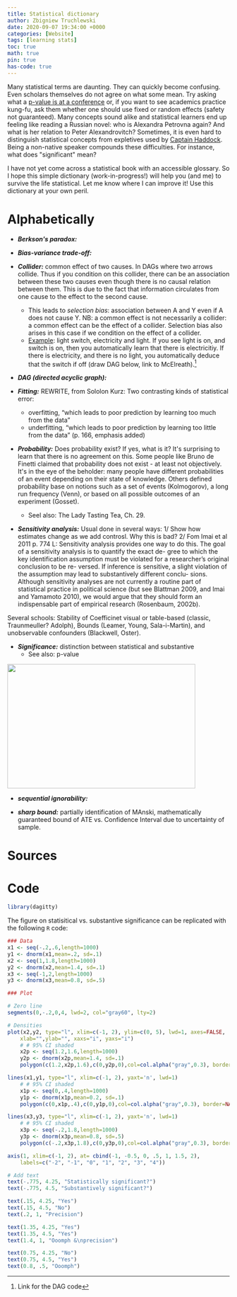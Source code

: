 ```yaml
---
title: Statistical dictionary
author: Zbigniew Truchlewski
date: 2020-09-07 19:34:00 +0000
categories: [Website]
tags: [learning stats]
toc: true
math: true
pin: true
has-code: true
---
```


Many statistical terms are daunting. They can quickly become confusing. Even scholars themselves do not agree on what some mean. Try asking what a [p-value is at a conference](https://fivethirtyeight.com/features/not-even-scientists-can-easily-explain-p-values/) or, if you want to see academics practice kung-fu, ask them whether one should use fixed or random effects (safety not guaranteed). Many concepts sound alike and statistical learners end up feeling like reading a Russian novel: who is Alexandra Petrovna again? And what is her relation to Peter Alexandrovitch? Sometimes, it is even hard to distinguish statistical concepts from expletives used by [Captain Haddock](https://en.wikipedia.org/wiki/Captain_Haddock#Expletives). Being a non-native speaker compounds these difficulties. For instance, what does "significant" mean? 

I have not yet come across a statistical book with an accessible glossary. So I hope this simple dictionary (work-in-progress!) will help you (and me) to survive the life statistical. Let me know where I can improve it! Use this dictionary at your own peril.

<!-- "“Unfortunately, I have yet to find a single person who can explain what ignorability means in a language spoken by those who need to make this assumption or assess its plausibility in a given problem.” (The book of Why, p. 281)."

Imai 2010 (focus on NDE - fn 3) vs. Balckwell (focus on CDE)

For controlled direct effect, you can freedom to put values in T and Mediator. Also easier to estimate. See Blackwell. For Natural Direct Effect: need to find a particular value of the mediator.  

total effectc an be nul but mechanism can have effect. Gelato example of Aki. 

“ The applied econometrician is like a farmer who notices that the yield is somewhat higher under trees where birds roost, and he uses this as evidence that bird droppings increase yields. However, when he presents this finding at the annual meeting of the American Ecological Association, another farmer in the audience objects that he used the same data but came up with the conclusion that moderate amounts of shade increase yields. A bright chap in the back of the room then observes that these two hypotheses are indistinguishable, given the available data. He mentions the phrase ”identification problem,” which, though no one knows quite what he means, is said with such authority that it is totally convincing.” ([Leamer, 1983], p. 31). -->

<!-- https://catalogofbias.org/biases/collider-bias/ -->

<!-- https://sgfin.github.io/2019/06/19/Causal-Inference-Book-Glossary-and-Notes/ -->

# Alphabetically

* ***Berkson's paradox:***

* ***Bias-variance trade-off:***

* ***Collider:*** common effect of two causes. In DAGs where two arrows collide. Thus if you condition on this collider, there can be an association between these two causes even though there is no causal relation between them. This is due to the fact that information circulates from one cause to the effect to the second cause. 
	- This leads to *selection bias*: association between A and Y even if A does not cause Y. NB: a common effect is not necessarily a collider: a common effect can be the effect of a collider. Selection bias also arises in this case if we condition on the effect of a collider.
	- [Example](https://www.youtube.com/watch?v=l_7yIUqWBmE&feature=youtu.be): light switch, electricity and light. If you see light is on, and switch is on, then you automatically learn that there is electricitiy. If there is electricity, and there is no light, you automatically deduce that the switch if off (draw DAG below, link to McElreath).[^DAG]


* ***DAG (directed acyclic graph):***

* ***Fitting:*** REWRITE, from Sololon Kurz: 	Two contrasting kinds of statistical error:
    - overfitting, “which leads to poor prediction by learning too much from the data”
    - underfitting, “which leads to poor prediction by learning too little from the data” (p. 166, emphasis added)


* ***Probability:*** Does probability exist? If yes, what is it? It's surprising to learn that there is no agreement on this. Some people like Bruno de Finetti claimed that probability does not exist - at least not objectively. It's in the eye of the beholder: many people have different probabilities of an event depending on their state of knowledge. Others defined probability base on notions such as a set of events (Kolmogorov), a long run frequency (Venn), or based on all possible outcomes of an experiment (Gosset). 
	- Seel also: The Lady Tasting Tea, Ch. 29. 

* ***Sensitivity analysis:*** Usual done in several ways: 1/ Show how estimates change as we add controsl. Why this is bad? 2/ Fom Imai et al 2011 p. 774 L: Sensitivity analysis provides one way to do this. The goal of a sensitivity analysis is to quantify the exact de- gree to which the key identification assumption must be violated for a researcher’s original conclusion to be re- versed. If inference is sensitive, a slight violation of the assumption may lead to substantively different conclu- sions. Although sensitivity analyses are not currently a routine part of statistical practice in political science (but see Blattman 2009, and Imai and Yamamoto 2010), we would argue that they should form an indispensable part of empirical research (Rosenbaum, 2002b).

Several schools: Stability of Coefficinet visual or table-based (classic, Traunmeuller? Adolph), Bounds (Leamer, Young, Sala-i-Martin), and unobservable confounders (Blackwell, Oster). 

* ***Significance:*** distinction between statistical and substantive
	- See also: p-value

<img src="https://zgtruchlewski.github.io/assets/img/sample/Stargazing_BW_Negative.png" width="426" height="281" />

* ***sequential ignorability:*** 

* ***sharp bound:*** partially identification of MAnski, mathematically guaranteed bound of ATE vs. Confidence Interval due to uncertainty of sample. 

<!-- These are the most important concepts we've seen in McElreath's book and in the course. Try to skim this through and see what sticks and what does not. Also, if you come by better definitions, please do send them to me!

For definitions: Gelman blog, @parkertransparency2016, Gelman about [Rubin](http://www.stat.columbia.edu/~gelman/research/published/rubin.pdf) and @rohrercausation2018. See also scan of Peter John in the folder. 

confirmation bias, inflated effect size, P-hacking, preregistration, replication, selective reporting

See Frank Harrel here: http://biostat.mc.vanderbilt.edu/wiki/Main/CourseBios330Concepts

- *ATE, ATT and all that (LATE):*
- *autocorrelation:* 
- *Bayes factor:* ratio of average likelihoods (see box on p. 192) and also see blog post in Zotero
- *Berkson's paradox:*
- *bias-variance trade-off:* (box on p. 174)
- *censoring:* See also truncation. you decide on which data to report (e.g. only weights under 200kg). truncated differs from censoring in sense that no count of observations beyond the truncation point is known. Censoring: the values of observations beyond the truncation point are lost but their noumber is observed. 
- *Cohen's d:* See this article: https://www.sciencedirect.com/science/article/pii/S1090513818303908#s0090 and reproduce figure 2a. 
- *collider:* common effect of two causes. In DAGs where two arrows collide. Thus if you condition on this collider, there can be an association between these two causes even though there is no causal relation between them. This is due to the fact that information circulates from one cause to the effect to the second cause. This leads to *selection bias*: association between A and Y even if A does not cause Y. NB: a common effect is not necessarily a collider: a common effect can be the effect of a collider. Selection bias also arises in this case if we condition on the effect of a collider.
- *conditioning:* see chapter 7
- *confidence interval:* confidence interval and its many names and [defintions](http://andrewgelman.com/2016/11/26/reminder-instead-confidence-interval-lets-say-uncertainty-interval/)
- *confounder:*
- *collider:*
- *degrees of freedom:* about in the data and in researchers! FOr researchers, see also multiverse. 
- *ecological inference:* see Jeff Gill [here](http://jeffgill.org/papers/EI_oh.pdf)
- *effect of causes vs. causes of effects:* See [Gelman](http://www.stat.columbia.edu/~gelman/research/unpublished/reversecausal_13oct05.pdf)
- *entropy:* 
- *exchangeability:* assumption talked abount in BDA, expand.
- *garden of forking paths:* See Gelman and Loken. see also researcher degrees of freedom in Simmons, J. P., Nelson, L. D., & Simonsohn, U. 2011. False-positive psychology: Undisclosed flexibility in data collection and analysis allows presenting anything as significant. Psychological Science, 20: 1-8. See also Gelman's blog about the analogy between [poker](http://andrewgelman.com/2018/05/21/garden-forking-paths-poker-analogy/#comments) and the Garden of Forking Paths.
- *HARKing:* Kerr, N. L. 1998. HARKing: Hypothesizing after the results are known. Personality and Social Psychology Review, 2: 196-217.
- *Hawthorne effect:* when subjects are aware they are part of an experiments thereby biasing the randomization and so on. See how Instrumental vars can be better here in Schlotter et al. p. 16.
- *Hamiltonian Monte Carlo (HMC):* Also called Hybrid Monte Carlo. See McElreath's blog post. See also Gibbs sampling and Metropolis algorithm.
- *hazard rate:* probability that duration will end after time *t* given that it lasted until time *t*, used in duration models (aka event history analysis). In other words, the hazard rate is the probability that an individual will experience the event at time *t* while the individual is at risk for experiencing the event. See also: survival function, cumulative hazard function. 
- *identification:* ??? ANother difficult question asked by quantitative people who did not listen to the substantial part of your presentation (see also "What about endogeneity?" and "Did you control for X?" [you should make sure that X is necessary and not a collider]). 
- *ignorability:* See Gelman BDA p. 202. study design is called ignorable with respect to the proposed model when the missing data pattern supplies no information and thus the posterior distribution and the posterior predictive distribution of y_mis are entirely determined by the specification of the data model and the observed values. 
- *inference:* talk about stats and hypothesis testing: stats are about drawing inference from samples about a population, contrast with prediction? Also say difference between inference and causal inference
- *instrumental variable:* Define and specify conditions/assumption (exogeneity etc). Bewared that there is an old and new definition in Winship and Morgan. Dunning shows how IV model should be specified after the OLS model (assumption of homogenous partial effects). NB: is IV different in a Rubin POF framework?
- *law of small samples:* From Kahneman THInking Fast and Slow - small samples are more likely to yield extreme results (explain). So when you see a study with a small N you should be skeptical of the results. Explain this more in detail as it is important. 
- *likelihood:* the relative plausibility of an observation (p. 275). Distribution of the data. It's a prior for data. Good definition at 21:00 in lecture W10_18
- *location and scale:* Key parameters of any distribution; that is the mean and the sd.
- *marginal effect:*
- *mediator and mediation analysis:* see ch. 5 on post-treatment bias. When thing between treatment and outcome. See Alan M. Jacob et al 2012 as robustness check (i did not fully understand the mechanism)
- *mnesia:* see ch. 13 and video 16
- *model averaging:* Compare to model stacking. 
- *model stacking:* Compare to model averaging. 
- *moderator:* You want to see whether the main effect of interest changes as a function of another variable. E.g. plant life and life, with water. Also called conditional relation: Need to use interaction effect to see whether moderator amplifyies of reduces mechanisms. See interaction.
- *multiverse:* see [in Zotero](https://www.ncbi.nlm.nih.gov/pmc/articles/PMC5122713/) and [here](http://www.stat.columbia.edu/~gelman/research/published/multiverse_published.pdf). 
- *non-centered parametrization:* Ch. 13. 
- *over-dispersion:* See ch. 11 and section 11.3 in particular. Over-dispersion happens when an omitted variable produces additional variance after conditioning on all predictors. In summary, there is more variation than expected. See also under-dispersion.
- *parametric and non-parametric regression:* From reddit, "In a nutshell, parametric regression is: "Here is a model, I think this particular function explains the shape." Whether it's a straight line, a polynomial, some non-linear function. Non-parametric regression is more "Uhh... make it smooth, and let it be wiggly where it needs to be. The function's not important." A typical example of parametric regression is the good ol' linear model, Y = a*X + b. Here, a and b are meaningful parameters. An example of a non-parametric regression is loess (locally weighted polynomials). Sure, you can write down a function that describes loess but it's going to be super complicated and you don't actually care about the coefficients of the basis functions. Another good example is fitting a global polynomial, Y = a1 X + a2 X2 + a3 X3 + ... + b. You might not care so much about all the coefficients, but you've got an explicit model you're fitting, a polynomial. Contrast this with a spline, where you don't really care what's going on as long as it satisfies assumptions about continuity and differentiability. Edit: Ruppert, Wand and Carroll's "Semi-parametric regression between 2003-2007" is a good reference."
- *penalization:* Penalizing more complex models in order to avoid overfitting. 
- *p-hacking:* see also
- *pooling:* Explain James Stein estimator and give original reference. See ch. 12/13 and videos 14-15-16-17. Basically it's regression to the mean. 
- *potential outcomes framework (POF):* Rubin et al. See also and compare to DAG of Judea Pearl.
- *prediction:* Talk about machine learning and contrast with inference: machine learning is about finding generalizable predictive patterns. @jamesintroduction2013, p. 20 Here's the paragraph from the book : An Introduction to Statistical Learning "For example, in a real estate setting, one may seek to relate values of homes to inputs such as crime rate, zoning, distance from a river, air quality, schools, income level of community, size of houses, and so forth. In this case one might be interested in how the individual input variables affect the prices—that is, how much extra will a house be worth if it has a view of the river? This is a inference problem. Alternatively, one may simply be interested in predicting the value of a home given its characteristics: is this house under- or over-valued? This is a prediction problem. " See [this link](https://stats.stackexchange.com/questions/244017/prediction-vs-inference?utm_medium=organic&utm_source=google_rich_qa&utm_campaign=google_rich_qa) 
- *principal stratification:*
- *prior:* Differentiate between fixed - non-adaptive - priors and adaptive priors; also: regularizing priors can be both
- *propensity score:* i.e. restrict analysis to subset of treated and control units with similar distribution of the covariates. Thus propensity score is the probability as a function of the covariates that a unit receives a treatment. 
- *posterior:*
- *regularization:* imposing restrictions on the parameters, to avoid overfitting or unrealistic values of the parameters.
- *researcher degrees of freedom:* see Gelman Loken et al
- *shrinkage:* See ch. 12/13 and videos 14-15-16-17
- *Simpson's paradox:* see box in ch. 10 and lecture [13](https://www.youtube.com/watch?v=rSQ1XMwO_9A&index=13&list=PLDcUM9US4XdM9_N6XUUFrhghGJ4K25bFc) for a good example. Reversal of association is not necessarily good: could be due to confound, or collider! Think about your causal path diagram. You should worry about your Simpson paradox, lot of people make this mistake event in prestigious publications.
- *spurious effect:*
- *stability assumption (SUTVA):*
- *survey:* data collection mechanism whereby... Contrast with experiment, observational study and partial-data patterns. See also stratification and clustering, blocking and selections as well as truncation and censoring. 
- *survival function:* In duration models (aka event history analysis), it's the probability that the duration time will be at least *t*. See also: hazard function, cumulative hazard function. 
- *truncation:* See also censoring. BDA III 8.7 for technical treatment. truncated differs from censoring in sense that no count of observations beyond the truncation point is known. Censoring: the values of observations beyond the truncation point are lost but their number is observed. 
- *under-dispersion*: When the data has less dispersion than expected. This can arise when there is for instance *autocorrelation*. This means when an observation is dependent upon past or future values, the observed counts has often less variation. 
- *variance-covariance matrix:* 
- *zero-inflated outcomes:* When the zeros in a distribution come from different distributions, that is: there are different processes at play of why zero may arise (either nothing happened or the process in question failed to get started). Thus we need a mixture model to model the two or more processes at play. See section 11.2 of McElreath's book and his example of monks not producing manuscripts any given day either because they did not finish it or because they are drunk.
 -->

# Sources


# Code

[^DAG]: Link for the DAG code

```R
library(dagitty)
```

The figure on statisitical vs. substantive significance can be replicated with the following `R` code:

```R
### Data 
x1 <- seq(-.2,.6,length=1000)
y1 <- dnorm(x1,mean=.2, sd=.1)
x2 <- seq(1,1.8,length=1000)
y2 <- dnorm(x2,mean=1.4, sd=.1)
x3 <- seq(-1,2,length=1000)
y3 <- dnorm(x3,mean=0.8, sd=.5)

### Plot 

# Zero line
segments(0,-.2,0,4, lwd=2, col="gray60", lty=2)

# Densities
plot(x2,y2, type="l", xlim=c(-1, 2), ylim=c(0, 5), lwd=1, axes=FALSE, 
	xlab="",ylab="", xaxs="i", yaxs="i")
	# # 95% CI shaded
	x2p <- seq(1.2,1.6,length=1000)
	y2p <- dnorm(x2p,mean=1.4, sd=.1)
	polygon(c(1.2,x2p,1.6),c(0,y2p,0),col=col.alpha("gray",0.3), border=NA)

lines(x1,y1, type="l", xlim=c(-1, 2), yaxt='n', lwd=1)
	# # 95% CI shaded
	x1p <- seq(0,.4,length=1000)
	y1p <- dnorm(x1p,mean=0.2, sd=.1)
	polygon(c(0,x1p,.4),c(0,y1p,0),col=col.alpha("gray",0.3), border=NA)

lines(x3,y3, type="l", xlim=c(-1, 2), yaxt='n', lwd=1)
	# # 95% CI shaded
	x3p <- seq(-.2,1.8,length=1000)
	y3p <- dnorm(x3p,mean=0.8, sd=.5)
	polygon(c(-.2,x3p,1.8),c(0,y3p,0),col=col.alpha("gray",0.3), border=NA)

axis(1, xlim=c(-1, 2), at= cbind(-1, -0.5, 0, .5, 1, 1.5, 2), 
	labels=c("-2", "-1", "0", "1", "2", "3", "4"))

# Add text
text(-.775, 4.25, "Statistically significant?")
text(-.775, 4.5, "Substantively significant?")

text(.15, 4.25, "Yes") 
text(.15, 4.5, "No")
text(.2, 1, "Precision")

text(1.35, 4.25, "Yes") 
text(1.35, 4.5, "Yes")
text(1.4, 1, "Ooomph &\nprecision")

text(0.75, 4.25, "No") 
text(0.75, 4.5, "Yes")
text(0.8, .5, "Ooomph")
```